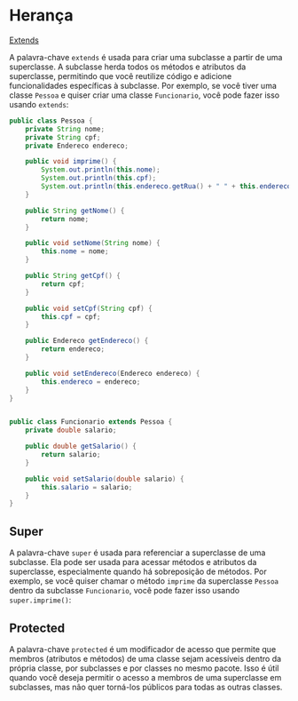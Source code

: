 # Herança

[Extends](https://www.w3schools.com/java/ref_keyword_extends.asp)

A palavra-chave `extends` é usada para criar uma subclasse a partir de uma superclasse. A subclasse herda todos os métodos e atributos da superclasse, permitindo que você reutilize código e adicione funcionalidades específicas à subclasse.
Por exemplo, se você tiver uma classe `Pessoa` e quiser criar uma classe `Funcionario`, você pode fazer isso usando `extends`:

```java
public class Pessoa {
    private String nome;
    private String cpf;
    private Endereco endereco;

    public void imprime() {
        System.out.println(this.nome);
        System.out.println(this.cpf);
        System.out.println(this.endereco.getRua() + " " + this.endereco.getCep());
    }

    public String getNome() {
        return nome;
    }

    public void setNome(String nome) {
        this.nome = nome;
    }

    public String getCpf() {
        return cpf;
    }

    public void setCpf(String cpf) {
        this.cpf = cpf;
    }

    public Endereco getEndereco() {
        return endereco;
    }

    public void setEndereco(Endereco endereco) {
        this.endereco = endereco;
    }
}


public class Funcionario extends Pessoa {
    private double salario;

    public double getSalario() {
        return salario;
    }

    public void setSalario(double salario) {
        this.salario = salario;
    }
}
```

## Super

A palavra-chave `super` é usada para referenciar a superclasse de uma subclasse. Ela pode ser usada para acessar métodos e atributos da superclasse, especialmente quando há sobreposição de métodos. Por exemplo, se você quiser chamar o método `imprime` da superclasse `Pessoa` dentro da subclasse `Funcionario`, você pode fazer isso usando `super.imprime()`:

## Protected

A palavra-chave `protected` é um modificador de acesso que permite que membros (atributos e métodos) de uma classe sejam acessíveis dentro da própria classe, por subclasses e por classes no mesmo pacote. Isso é útil quando você deseja permitir o acesso a membros de uma superclasse em subclasses, mas não quer torná-los públicos para todas as outras classes.
